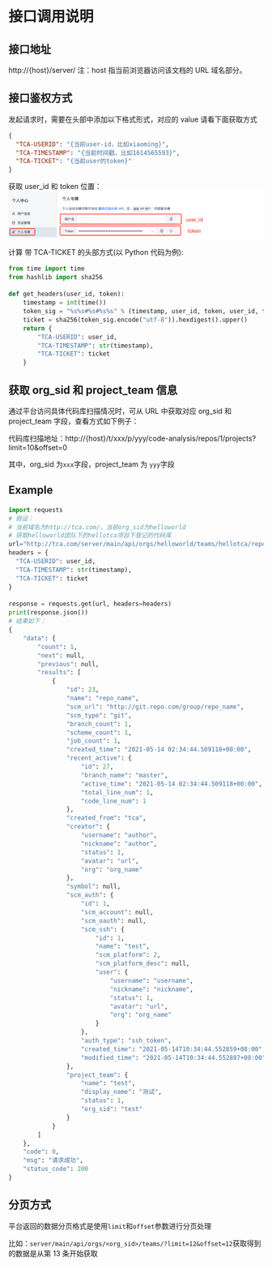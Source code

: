 # 接口调用说明

## 接口地址

http://{host}/server/
注：host 指当前浏览器访问该文档的 URL 域名部分。

## 接口鉴权方式

发起请求时，需要在头部中添加以下格式形式，对应的 value 请看下面获取方式

```json
{
  "TCA-USERID": "{当前user-id，比如xiaoming}",
  "TCA-TIMESTAMP": "{当前时间戳，比如1614565593}",
  "TCA-TICKET": "{当前user的token}"
}
```
获取 user_id 和 token 位置：
![](../images/API的个人令牌.png)

计算 带 TCA-TICKET 的头部方式(以 Python 代码为例):

```python
from time import time
from hashlib import sha256

def get_headers(user_id, token):
    timestamp = int(time())
    token_sig = "%s%s#%s#%s%s" % (timestamp, user_id, token, user_id, timestamp)
    ticket = sha256(token_sig.encode("utf-8")).hexdigest().upper()
    return {
        "TCA-USERID": user_id,
        "TCA-TIMESTAMP": str(timestamp),
        "TCA-TICKET": ticket
    }
```

## 获取 org_sid 和 project_team 信息

通过平台访问具体代码库扫描情况时，可从 URL 中获取对应 org_sid 和 project_team 字段，查看方式如下例子：

代码库扫描地址：http://{host}/t/xxx/p/yyy/code-analysis/repos/1/projects?limit=10&offset=0

其中，org_sid 为`xxx`字段，project_team 为 `yyy`字段

## Example

```python
import requests
# 假设：
# 当前域名为http://tca.com/，当前org_sid为helloworld
# 获取helloworld团队下的hellotca项目下登记的代码库
url="http://tca.com/server/main/api/orgs/helloworld/teams/hellotca/repos/?limit=12&offset=0"
headers = {
  "TCA-USERID": user_id,
  "TCA-TIMESTAMP": str(timestamp),
  "TCA-TICKET": ticket
}

response = requests.get(url, headers=headers)
print(response.json())
# 结果如下：
{
    "data": {
        "count": 1,
        "next": null,
        "previous": null,
        "results": [
            {
                "id": 23,
                "name": "repo_name",
                "scm_url": "http://git.repo.com/group/repo_name",
                "scm_type": "git",
                "branch_count": 1,
                "scheme_count": 1,
                "job_count": 1,
                "created_time": "2021-05-14 02:34:44.509118+00:00",
                "recent_active": {
                    "id": 27,
                    "branch_name": "master",
                    "active_time": "2021-05-14 02:34:44.509118+00:00",
                    "total_line_num": 1,
                    "code_line_num": 1
                },
                "created_from": "tca",
                "creator": {
                    "username": "author",
                    "nickname": "author",
                    "status": 1,
                    "avatar": "url",
                    "org": "org_name"
                },
                "symbol": null,
                "scm_auth": {
                    "id": 1,
                    "scm_account": null,
                    "scm_oauth": null,
                    "scm_ssh": {
                        "id": 1,
                        "name": "test",
                        "scm_platform": 2,
                        "scm_platform_desc": null,
                        "user": {
                            "username": "username",
                            "nickname": "nickname",
                            "status": 1,
                            "avatar": "url",
                            "org": "org_name"
                        }
                    },
                    "auth_type": "ssh_token",
                    "created_time": "2021-05-14T10:34:44.552859+08:00",
                    "modified_time": "2021-05-14T10:34:44.552887+08:00"
                },
                "project_team": {
                    "name": "test",
                    "display_name": "测试",
                    "status": 1,
                    "org_sid": "test"
                }
            }
        ]
    },
    "code": 0,
    "msg": "请求成功",
    "status_code": 200
}
```

## 分页方式

平台返回的数据分页格式是使用`limit`和`offset`参数进行分页处理

比如：`server/main/api/orgs/<org_sid>/teams/?limit=12&offset=12`获取得到的数据是从第 13 条开始获取
